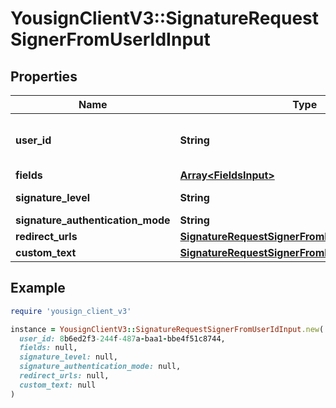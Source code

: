 # YousignClientV3::SignatureRequestSignerFromUserIdInput

## Properties

| Name | Type | Description | Notes |
| ---- | ---- | ----------- | ----- |
| **user_id** | **String** | Create signer from an existing user |  |
| **fields** | [**Array&lt;FieldsInput&gt;**](FieldsInput.md) |  | [optional] |
| **signature_level** | **String** |  | [default to &#39;electronic_signature&#39;] |
| **signature_authentication_mode** | **String** |  | [optional] |
| **redirect_urls** | [**SignatureRequestSignerFromInfoInputRedirectUrls**](SignatureRequestSignerFromInfoInputRedirectUrls.md) |  | [optional] |
| **custom_text** | [**SignatureRequestSignerFromInfoInputCustomText**](SignatureRequestSignerFromInfoInputCustomText.md) |  | [optional] |

## Example

```ruby
require 'yousign_client_v3'

instance = YousignClientV3::SignatureRequestSignerFromUserIdInput.new(
  user_id: 8b6ed2f3-244f-487a-baa1-bbe4f51c8744,
  fields: null,
  signature_level: null,
  signature_authentication_mode: null,
  redirect_urls: null,
  custom_text: null
)
```


